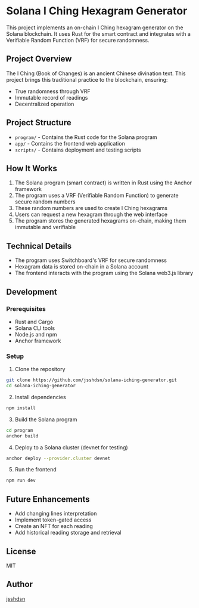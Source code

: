# Solana I Ching Hexagram Generator

This project implements an on-chain I Ching hexagram generator on the Solana blockchain. It uses Rust for the smart contract and integrates with a Verifiable Random Function (VRF) for secure randomness.

## Project Overview

The I Ching (Book of Changes) is an ancient Chinese divination text. This project brings this traditional practice to the blockchain, ensuring:

- True randomness through VRF
- Immutable record of readings
- Decentralized operation

## Project Structure

- `program/` - Contains the Rust code for the Solana program
- `app/` - Contains the frontend web application
- `scripts/` - Contains deployment and testing scripts

## How It Works

1. The Solana program (smart contract) is written in Rust using the Anchor framework
2. The program uses a VRF (Verifiable Random Function) to generate secure random numbers
3. These random numbers are used to create I Ching hexagrams
4. Users can request a new hexagram through the web interface
5. The program stores the generated hexagrams on-chain, making them immutable and verifiable

## Technical Details

- The program uses Switchboard's VRF for secure randomness
- Hexagram data is stored on-chain in a Solana account
- The frontend interacts with the program using the Solana web3.js library

## Development

### Prerequisites

- Rust and Cargo
- Solana CLI tools
- Node.js and npm
- Anchor framework

### Setup

1. Clone the repository
```bash
git clone https://github.com/jsshdsn/solana-iching-generator.git
cd solana-iching-generator
```

2. Install dependencies
```bash
npm install
```

3. Build the Solana program
```bash
cd program
anchor build
```

4. Deploy to a Solana cluster (devnet for testing)
```bash
anchor deploy --provider.cluster devnet
```

5. Run the frontend
```bash
npm run dev
```

## Future Enhancements

- Add changing lines interpretation
- Implement token-gated access
- Create an NFT for each reading
- Add historical reading storage and retrieval

## License

MIT

## Author

[jsshdsn](https://github.com/jsshdsn)
